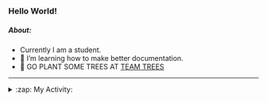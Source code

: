 ### Hello World!

##### About:
- Currently I am a student.
- 🌱 I’m learning how to make better documentation.
- 🌱 GO PLANT SOME TREES AT [TEAM TREES](https://teamtrees.org/)

---
<details>
  <summary>:zap: My Activity:</summary>
  
<!--START_SECTION:waka-->
![Code Time](http://img.shields.io/badge/Code%20Time-1%2C223%20hrs%203%20mins-blue)

**I'm a Night 🦉** 

```text
🌞 Morning                1971 commits        ███░░░░░░░░░░░░░░░░░░░░░░   10.23 % 
🌆 Daytime                6509 commits        ████████░░░░░░░░░░░░░░░░░   33.79 % 
🌃 Evening                5531 commits        ███████░░░░░░░░░░░░░░░░░░   28.71 % 
🌙 Night                  5252 commits        ███████░░░░░░░░░░░░░░░░░░   27.26 % 
```
📅 **I'm Most Productive on Wednesday** 

```text
Monday                   2682 commits        ███░░░░░░░░░░░░░░░░░░░░░░   13.92 % 
Tuesday                  2643 commits        ███░░░░░░░░░░░░░░░░░░░░░░   13.72 % 
Wednesday                4531 commits        ██████░░░░░░░░░░░░░░░░░░░   23.52 % 
Thursday                 2521 commits        ███░░░░░░░░░░░░░░░░░░░░░░   13.09 % 
Friday                   2041 commits        ███░░░░░░░░░░░░░░░░░░░░░░   10.60 % 
Saturday                 1659 commits        ██░░░░░░░░░░░░░░░░░░░░░░░   08.61 % 
Sunday                   3186 commits        ████░░░░░░░░░░░░░░░░░░░░░   16.54 % 
```


📊 **This Week I Spent My Time On** 

```text
🔥 Editors: 
IntelliJ                 4 hrs 24 mins       █████████████████████████   100.00 % 

🐱‍💻 Projects: 
rest-api-example         2 hrs 6 mins        ████████████░░░░░░░░░░░░░   47.79 % 
SpringBootClass1         58 mins             ██████░░░░░░░░░░░░░░░░░░░   22.14 % 
movie                    42 mins             ████░░░░░░░░░░░░░░░░░░░░░   16.21 % 
employee-app             26 mins             ███░░░░░░░░░░░░░░░░░░░░░░   10.12 % 
Unknown Project          9 mins              █░░░░░░░░░░░░░░░░░░░░░░░░   03.74 % 
```


 Last Updated on 09/10/2023 07:11:04 UTC
<!--END_SECTION:waka-->
</details>
